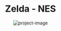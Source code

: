 <h1 align="center" id="title">Zelda - NES</h1>

<p align="center"><img src="https://socialify.git.ci/ZerraxTM/Zelda-NES/image?description=1&amp;font=Jost&amp;forks=1&amp;issues=1&amp;language=1&amp;name=1&amp;owner=1&amp;pattern=Circuit%20Board&amp;pulls=1&amp;stargazers=1&amp;theme=Dark" alt="project-image"></p>
